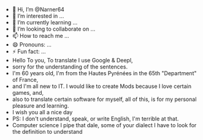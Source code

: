 - 👋 Hi, I’m @Narner64
- 👀 I’m interested in ...
- 🌱 I’m currently learning ...
- 💞️ I’m looking to collaborate on ...
- 📫 How to reach me ...
- 😄 Pronouns: ...
- ⚡ Fun fact: ...
- Hello To you, To translate I use Google & Deepl,
-  sorry for the understanding of the sentences.
-  I'm 60 years old, I'm from the Hautes Pyrénées in the 65th "Department" of France,
-   and I'm all new to IT. I would like to create Mods because I love certain games, and,
-   also to translate certain software for myself, all of this, is for my personal pleasure and learning.
-  I wish you all a nice day
-  PS: I don't understand, speak, or write English, I'm terrible at that.
-   Computer science I pipe that dale, some of your dialect I have to look for the definition to understand

<!---
Narner64/Narner64 is a ✨ special ✨ repository because its `README.md` (this file) appears on your GitHub profile.
You can click the Preview link to take a look at your changes.
--->
  
